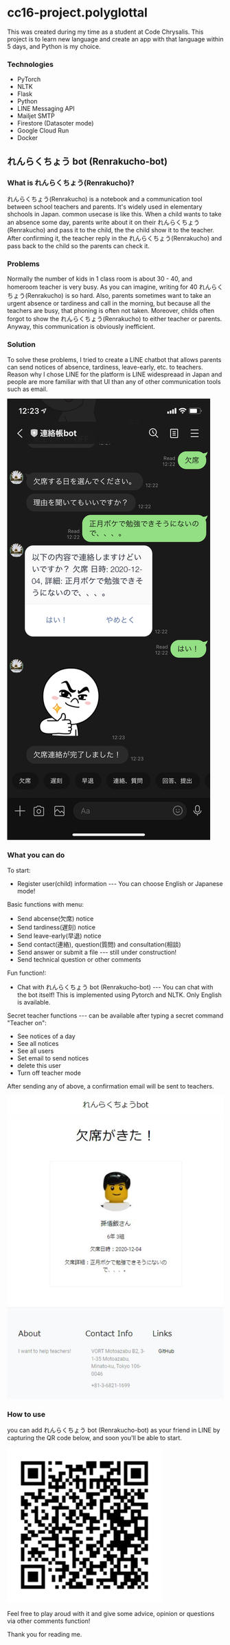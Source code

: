 # cc16-project.polyglottal

This was created during my time as a student at Code Chrysalis.
This project is to learn new language and create an app with that language within 5 days,
and Python is my choice.

### Technologies

- PyTorch
- NLTK
- Flask
- Python
- LINE Messaging API
- Mailjet SMTP
- Firestore (Datasoter mode)
- Google Cloud Run
- Docker

## れんらくちょう bot (Renrakucho-bot)

### What is れんらくちょう(Renrakucho)?

れんらくちょう(Renrakucho) is a notebook and a communication tool between school teachers and parents. It's widely used in elementary shchools in Japan.
common usecase is like this. When a child wants to take an absence some day, parents write about it on their れんらくちょう(Renrakucho) and pass it to the child, the the child show it to the teacher. After confirming it, the teacher reply in the れんらくちょう(Renrakucho) and pass back to the child so the parents can check it.

### Problems

Normally the number of kids in 1 class room is about 30 - 40, and homeroom teacher is very busy. As you can imagine, writing for 40 れんらくちょう(Renrakucho) is so hard. Also, parents sometimes want to take an urgent absence or tardiness and call in the morning, but because all the teachers are busy, that phoning is often not taken. Moreover, childs often forgot to show the れんらくちょう(Renrakucho) to either teacher or parents. Anyway, this communication is obviously inefficient.

### Solution

To solve these problems, I tried to create a LINE chatbot that allows parents can send notices of absence, tardiness, leave-early, etc. to teachers. Reason why I chose LINE for the platform is LINE widespreaad in Japan and people are more familiar with that UI than any of other communication tools such as email.

![screen_shot](./images/screen_shot.png)

### What you can do

To start:

- Register user(child) information --- You can choose English or Japanese mode!

Basic functions with menu:

- Send abcense(欠席) notice
- Send tardiness(遅刻) notice
- Send leave-early(早退) notice
- Send contact(連絡), question(質問) and consultation(相談)
- Send answer or submit a file --- still under construction!
- Send technical question or other comments

Fun function!:

- Chat with れんらくちょう bot (Renrakucho-bot) --- You can chat with the bot itself! This is implemented using Pytorch and NLTK. Only English is available.

Secret teacher functions --- can be available after typing a secret command "Teacher on":

- See notices of a day
- See all notices
- See all users
- Set email to send notices
- delete this user
- Turn off teacher mode

After sending any of above, a confirmation email will be sent to teachers.

![email](./images/email_sample.jpg)

### How to use

you can add れんらくちょう bot (Renrakucho-bot) as your friend in LINE by capturing the QR code below, and soon you'll be able to start.

![qr](./images/qr_code.png)

Feel free to play aroud with it and give some advice, opinion or questions via other comments function!

Thank you for reading me.
